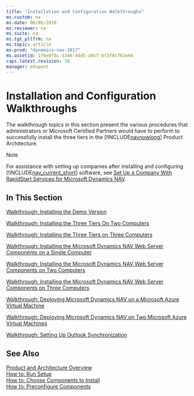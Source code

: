 ```yaml
---
title: "Installation and Configuration Walkthroughs"
ms.custom: na
ms.date: 06/05/2016
ms.reviewer: na
ms.suite: na
ms.tgt_pltfrm: na
ms.topic: article
ms-prod: "dynamics-nav-2017"
ms.assetid: 176e0f8c-5346-44d5-a0cf-bf3f8cf62e04
caps.latest.revision: 16
manager: edupont
---
```

# Installation and Configuration Walkthroughs
The walkthrough topics in this section present the various procedures that administrators or Microsoft Certified Partners would have to perform to successfully install the three tiers in the [!INCLUDE[navnowlong](includes/navnowlong_md.md)] Product Architecture.  
  
> [!NOTE]  
>  For assistance with setting up companies after installing and configuring [!INCLUDE[nav_current_short](includes/nav_current_short_md.md)] software, see [Set Up a Company With RapidStart Services for Microsoft Dynamics NAV](Set-Up-a-Company-With-RapidStart-Services-for-Microsoft-Dynamics-NAV.md).  
  
## In This Section  
 [Walkthrough: Installing the Demo Version](Walkthrough--Installing-the-Demo-Version.md)  
  
 [Walkthrough: Installing the Three Tiers On Two Computers](Walkthrough--Installing-the-Three-Tiers-On-Two-Computers.md)  
  
 [Walkthrough: Installing the Three Tiers on Three Computers](Walkthrough--Installing-the-Three-Tiers-on-Three-Computers.md)  
  
 [Walkthrough: Installing the Microsoft Dynamics NAV Web Server Components on a Single Computer](Walkthrough--Installing-the-Microsoft-Dynamics-NAV-Web-Server-Components-on-a-Single-Computer.md)  
  
 [Walkthrough: Installing the Microsoft Dynamics NAV Web Server Components on Two Computers](Walkthrough--Installing-the-Microsoft-Dynamics-NAV-Web-Server-Components-on-Two-Computers.md)  
  
 [Walkthrough: Installing the Microsoft Dynamics NAV Web Server Components on Three Computers](Walkthrough--Installing-the-Microsoft-Dynamics-NAV-Web-Server-Components-on-Three-Computers.md)  
  
 [Walkthrough: Deploying Microsoft Dynamics NAV on a Microsoft Azure Virtual Machine](Walkthrough--Deploying-Microsoft-Dynamics-NAV-on-a-Microsoft-Azure-Virtual-Machine.md)  
  
 [Walkthrough: Deploying Microsoft Dynamics NAV on Two Microsoft Azure Virtual Machines](Walkthrough--Deploying-Microsoft-Dynamics-NAV-on-Two-Microsoft-Azure-Virtual-Machines.md)  
  
 [Walkthrough: Setting Up Outlook Synchronization](Walkthrough--Setting-Up-Outlook-Synchronization.md)  
  
## See Also  
 [Product and Architecture Overview](Product-and-Architecture-Overview.md)   
 [How to: Run Setup](How-to--Run-Setup.md)   
 [How to: Choose Components to Install](How-to--Choose-Components-to-Install.md)   
 [How to: Preconfigure Components](How-to--Preconfigure-Components.md)